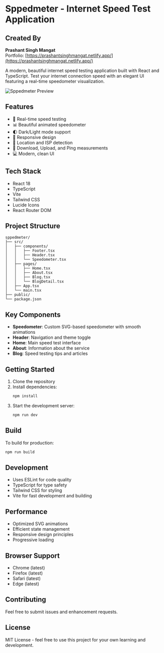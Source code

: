 # Sppedmeter - Internet Speed Test Application

## Created By

**Prashant Singh Mangat**  
Portfolio: [https://prashantsinghmangat.netlify.app/](https://prashantsinghmangat.netlify.app/)

A modern, beautiful internet speed testing application built with React and TypeScript. Test your internet connection speed with an elegant UI featuring a real-time speedometer visualization.

![Sppedmeter Preview](https://images.unsplash.com/photo-1544197150-b99a580bb7a8?ixlib=rb-1.2.1&auto=format&fit=crop&w=800&q=80)

## Features

- 🚀 Real-time speed testing
- 📊 Beautiful animated speedometer
- 🌓 Dark/Light mode support
- 📱 Responsive design
- 📍 Location and ISP detection
- 🔄 Download, Upload, and Ping measurements
- 💻 Modern, clean UI

## Tech Stack

- React 18
- TypeScript
- Vite
- Tailwind CSS
- Lucide Icons
- React Router DOM

## Project Structure

```
sppedmeter/
├── src/
│   ├── components/
│   │   ├── Footer.tsx
│   │   ├── Header.tsx
│   │   └── Speedometer.tsx
│   ├── pages/
│   │   ├── Home.tsx
│   │   ├── About.tsx
│   │   ├── Blog.tsx
│   │   └── BlogDetail.tsx
│   ├── App.tsx
│   └── main.tsx
├── public/
└── package.json
```

## Key Components

- **Speedometer**: Custom SVG-based speedometer with smooth animations
- **Header**: Navigation and theme toggle
- **Home**: Main speed test interface
- **About**: Information about the service
- **Blog**: Speed testing tips and articles

## Getting Started

1. Clone the repository
2. Install dependencies:
   ```bash
   npm install
   ```
3. Start the development server:
   ```bash
   npm run dev
   ```

## Build

To build for production:

```bash
npm run build
```

## Development

- Uses ESLint for code quality
- TypeScript for type safety
- Tailwind CSS for styling
- Vite for fast development and building

## Performance

- Optimized SVG animations
- Efficient state management
- Responsive design principles
- Progressive loading

## Browser Support

- Chrome (latest)
- Firefox (latest)
- Safari (latest)
- Edge (latest)

## Contributing

Feel free to submit issues and enhancement requests.

## License

MIT License - feel free to use this project for your own learning and development.

